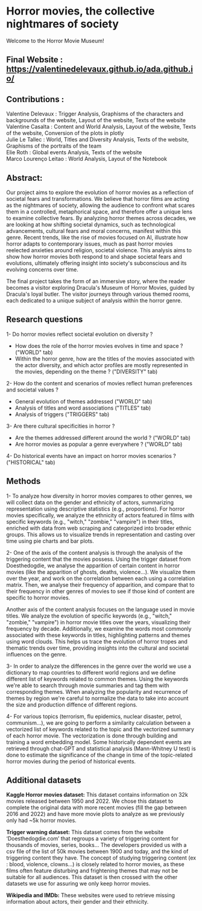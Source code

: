 # Horror movies, the collective nightmares of society 

Welcome to the Horror Movie Museum!


## Final Website : https://valentinedelevaux.github.io/ada.github.io/

## Contributions :
Valentine Delevaux : Trigger Analysis, Graphisms of the characters and backgrounds of the website, Layout of the website, Texts of the website   
Valentine Casalta : Content and World Analysis, Layout of the website, Texts of the website, Conversion of the plots in plotly  
Julie Le Tallec : World, Titles and Diversity Analysis, Texts of the website, Graphisms of the portraits of the team  
Elie Roth : Global events Analysis, Texts of the website  
Marco Lourenço Leitao : World Analysis, Layout of the Notebook  

## Abstract: 
Our project aims to explore the evolution of  horror movies as a reflection of societal fears and transformations. We believe that horror films are acting as the nightmares of society, allowing the audience to confront what scares them in a controlled, metaphorical space, and therefore offer a unique lens to examine collective fears. 
By analyzing horror themes across decades, we are looking at how shifting societal dynamics, such as technological advancements, cultural fears and moral concerns, manifest within this genre. Recent trends, like the rise of movies focused on AI, illustrate how horror adapts to contemporary issues, much as past horror movies reelected anxieties around religion, societal violence. 
This analysis aims to show how horror movies both respond to and shape societal fears and evolutions, ultimately offering insight into society's subconscious and its evolving concerns over time. 

The final project takes the form of an immersive story, where the reader becomes a visitor exploring Dracula's Museum of Horror Movies, guided by Dracula's loyal butler. The visitor journeys through various themed rooms, each dedicated to a unique subject of analysis within the horror genre.


## Research questions 
1- Do horror movies reflect societal evolution on diversity ? 
- How does the role of the horror movies evolves in time and space ? ("WORLD" tab)
- Within the horror genre, how are the titles of the movies associated with the actor diversity, and which actor profiles are mostly represented in the movies, depending on the theme ? ("DIVERSITY" tab)

2- How do the content and scenarios of movies reflect human preferences and societal values ?
- General evolution of themes addressed ("WORLD" tab)
- Analysis of titles and word associations ("TITLES" tab)
- Analysis of triggers ("TRIGGERS" tab)

3- Are there cultural specificities in horror ? 
- Are the themes addressed different around the world ? ("WORLD" tab)
- Are horror movies as popular a genre everywhere ? ("WORLD" tab)

4- Do historical events have an impact on horror movies scenarios ? ("HISTORICAL" tab)

## Methods 
1- To analyze how diversity in horror movies compares to other genres, we will collect data on the gender and ethnicity of actors, summarizing representation using descriptive statistics (e.g., proportions). For horror movies specifically, we analyze the ethnicity of actors featured in films with specific keywords (e.g., "witch," "zombie," "vampire") in their titles, enriched with data from web scraping and categorized into broader ethnic groups. This allows us to visualize trends in representation and casting over time using pie charts and bar plots.

2- One of the axis of the content analysis is through the analysis of the triggering content that the movies possess. Using the trigger dataset from Doesthedogdie, we analyse the apparition of certain content in horror movies (like the apparition of ghosts, deaths, violence...). We visualize them over the year, and work on the correlation between each using a correlation matrix. Then, we analyse their frequency of apparition, and compare that to their frequency in other genres of movies to see if those kind of content are specific to horror movies.

Another axis of the content analysis focuses on the language used in movie titles. We analyze the evolution of specific keywords (e.g., "witch," "zombie," "vampire") in horror movie titles over the years, visualizing their frequency by decade. Additionally, we examine the words most commonly associated with these keywords in titles, highlighting patterns and themes using word clouds. This helps us trace the evolution of horror tropes and thematic trends over time, providing insights into the cultural and societal influences on the genre.

3- In order to analyze the differences in the genre over the world we use a dictionary to map countries to different world regions and we define different list of keywords related to common themes. Using the keywords we're able to search through movie summaries and tag them with corresponding themes. 
When analyzing the popularity and recurrence of themes by region we're careful to normalize the data to take into account the size and production diffence of different regions.

4- For various topics (terrorism, flu epidemics, nuclear disaster, petrol, communism…), we are going to perform a similarity calculation between a vectorized list of keywords related to the topic and the vectorized summary of each horror movie. The vectorization is done through building and training a word embedding model. Some historically dependent events are retrieved through chat-GPT and statistical analysis (Mann-Whitney U test) is done to estimate the significance of the change in time of the topic-related horror movies during the period of historical events.

## Additional datasets
**Kaggle Horror movies dataset:**
This dataset contains information on 32k movies released between 1950 and 2022. We chose this dataset to complete the original data with more recent movies (fill the gap between 2016 and 2022) and have more movie plots to analyze as we previously only had ~5k horror movies. 

**Trigger warning dataset:**
This dataset comes from the website ‘Doesthedogdie.com’ that regroups a variety of triggering content for thousands of movies, series, books… The developers provided us with a csv file of the list of 50k movies between 1900 and today, and the kind of triggering content they have. 
The concept of studying triggering content (ex : blood, violence, clowns…) is closely related to horror movies, as these films often feature disturbing and frightening themes that may not be suitable for all audiences.
This dataset is then crossed with the other datasets we use for assuring we only keep horror movies.

**Wikipedia and IMDb:**
These websites were used to retrieve missing information about actors, their gender and their ethnicity.
